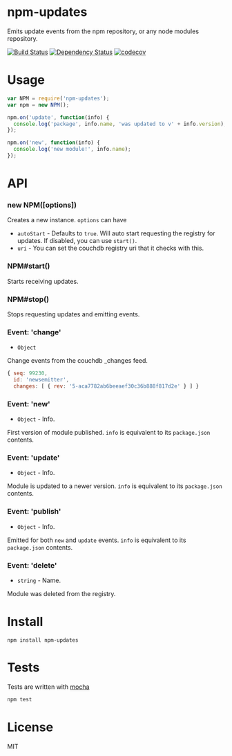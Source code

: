 # npm-updates

Emits update events from the npm repository, or any node modules repository.

[![Build Status](https://secure.travis-ci.org/fent/npm-updates.svg)](http://travis-ci.org/fent/npm-updates)
[![Dependency Status](https://gemnasium.com/fent/npm-updates.svg)](https://gemnasium.com/fent/npm-updates)
[![codecov](https://codecov.io/gh/fent/npm-updates/branch/master/graph/badge.svg)](https://codecov.io/gh/fent/npm-updates)

# Usage

```js
var NPM = require('npm-updates');
var npm = new NPM();

npm.on('update', function(info) {
  console.log('package', info.name, 'was updated to v' + info.version);
});

npm.on('new', function(info) {
  console.log('new module!', info.name);
});
```

# API

### new NPM([options])

Creates a new instance. `options` can have

* `autoStart` - Defaults to `true`. Will auto start requesting the registry for updates. If disabled, you can use `start()`.
* `uri` - You can set the couchdb registry uri that it checks with this.

### NPM#start()

Starts receiving updates.

### NPM#stop()

Stops requesting updates and emitting events.

### Event: 'change'
* `Object`

Change events from the couchdb _changes feed.

```js
{ seq: 99230,
  id: 'newsemitter',
  changes: [ { rev: '5-aca7782ab6beeaef30c36b888f817d2e' } ] }
```

### Event: 'new'
* `Object` - Info.

First version of module published. `info` is equivalent to its `package.json` contents.

### Event: 'update'
* `Object` - Info.

 Module is updated to a newer version. `info` is equivalent to its `package.json` contents.


### Event: 'publish'
* `Object` - Info.

Emitted for both `new` and `update` events. `info` is equivalent to its `package.json` contents.

### Event: 'delete'
* `string` - Name.

Module was deleted from the registry.


# Install

    npm install npm-updates


# Tests
Tests are written with [mocha](http://visionmedia.github.com/mocha/)

```bash
npm test
```

# License
MIT
